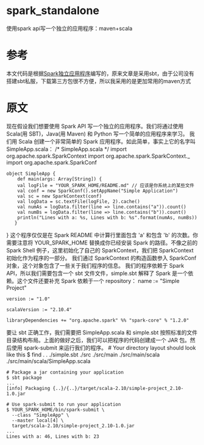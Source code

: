 # spark_standalone
使用spark api写一个独立的应用程序：maven+scala

# 参考
本文代码是根据[Spark独立应用程序][0]编写的，原来文章是采用sbt，由于公司没有搭建sbt私服，下载第三方包很不方便，所以我采用的是更加常用的maven方式

# 原文

现在假设我们想要使用 Spark API 写一个独立的应用程序。我们将通过使用 Scala(用 SBT)，Java(用 Maven) 和 Python 写一个简单的应用程序来学习。
我们用 Scala 创建一个非常简单的 Spark 应用程序。如此简单，事实上它的名字叫 SimpleApp.scala：
    /* SimpleApp.scala */
    import org.apache.spark.SparkContext
    import org.apache.spark.SparkContext._
    import org.apache.spark.SparkConf

	object SimpleApp {
	    def main(args: Array[String]) {
   	    val logFile = "YOUR_SPARK_HOME/README.md" // 应该是你系统上的某些文件
    	val conf = new SparkConf().setAppName("Simple Application")
    	val sc = new SparkContext(conf)
    	val logData = sc.textFile(logFile, 2).cache()
   	    val numAs = logData.filter(line => line.contains("a")).count()
    	val numBs = logData.filter(line => line.contains("b")).count()
    	println("Lines with a: %s, Lines with b: %s".format(numAs, numBs))
 	   }
   }
这个程序仅仅是在 Spark README 中计算行里面包含 'a' 和包含 'b' 的次数。你需要注意将 YOUR_SPARK_HOME 替换成你已经安装 Spark 的路径。不像之前的 Spark Shell 例子，这里初始化了自己的 SparkContext，我们把 SparkContext 初始化作为程序的一部分。
我们通过 SparkContext 的构造函数参入 SparkConf 对象，这个对象包含了一些关于我们程序的信息。
我们的程序依赖于 Spark API，所以我们需要包含一个 sbt 文件文件，simple.sbt 解释了 Spark 是一个依赖。这个文件还要补充 Spark 依赖于一个 repository：
	name := "Simple Project"

	version := "1.0"

	scalaVersion := "2.10.4"

	libraryDependencies += "org.apache.spark" %% "spark-core" % "1.2.0"
要让 sbt 正确工作，我们需要把 SimpleApp.scala 和 simple.sbt 按照标准的文件目录结构布局。上面的做好之后，我们可以把程序的代码创建成一个 JAR 包。然后使用 spark-submit 来运行我们的程序。
	# Your directory layout should look like this
	$ find .
	.
	./simple.sbt
	./src
	./src/main
	./src/main/scala
	./src/main/scala/SimpleApp.scala

	# Package a jar containing your application
	$ sbt package
	...
	[info] Packaging {..}/{..}/target/scala-2.10/simple-project_2.10-1.0.jar

	# Use spark-submit to run your application
	$ YOUR_SPARK_HOME/bin/spark-submit \
	  --class "SimpleApp" \
	  --master local[4] \
	  target/scala-2.10/simple-project_2.10-1.0.jar
	...
	Lines with a: 46, Lines with b: 23




[0]:https://aiyanbo.gitbooks.io/spark-programming-guide-zh-cn/content/quick-start/standalone-applications.html
